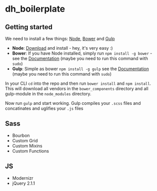 dh_boilerplate
==============

## Getting started
We need to install a few things: [Node](http://nodejs.org), [Bower](http://bower.io) and [Gulp](http://gulpjs.com)

- **Node**: [Download](http://nodejs.org) and install - hey, it's very easy :)
- **Bower**: If you have Node installed, simply run `npm install -g bower` - see the [Documentation](http://bower.io/#install-bower) (maybe you need to run this command with `sudo`)
- **Gulp**: Simple as bower `npm install -g gulp` see the [Documentation](https://github.com/gulpjs/gulp/blob/master/docs/getting-started.md#getting-started) (maybe you need to run this command with `sudo`)

In your CLI `cd` into the repo and then run `bower install` and `npm install`. This will download all vendors in the `bower_components` directory and all gulp-module in the `node_modules` directory.

Now run `gulp` and start working. Gulp compiles your `.scss` files and concatinates and uglifies your `.js` files

## Sass
- Bourbon
- Custom Grid
- Custom Mixins
- Custom Functions

## JS
- Modernizr
- jQuery 2.1.1
